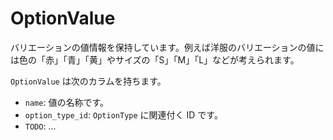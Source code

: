 # OptionValue

バリエーションの値情報を保持しています。例えば洋服のバリエーションの値には色の「赤」「青」「黄」やサイズの「S」「M」「L」などが考えられます。

`OptionValue` は次のカラムを持ちます。

- `name`: 値の名称です。
- `option_type_id`: `OptionType` に関連付く ID です。
- `TODO`: ...
